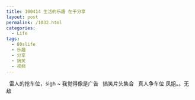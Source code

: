 ```yaml
---
title: 100414 生活的乐趣 在于分享
layout: post
permalink: /1032.html
categories:
  - Life
tags:
  - 80slife
  - 乐趣
  - 分享
  - 搞笑
  - 视频
---
```

  雷人的抢车位，sigh ~ 我觉得像是广告   搞笑片头集合   真人争车位 凤姐。。无敌